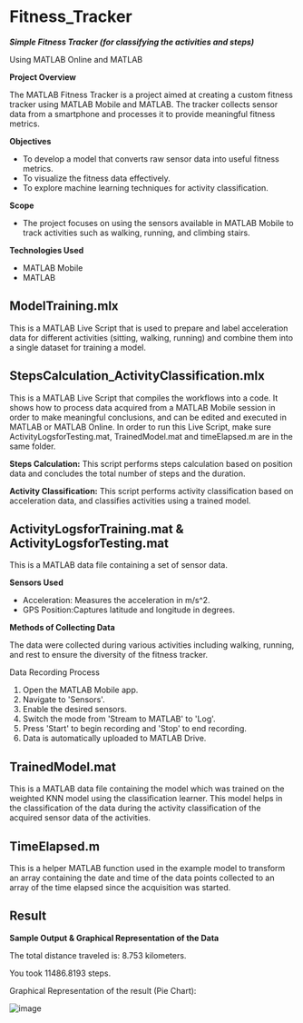# Fitness_Tracker
***Simple Fitness Tracker (for classifying the activities and steps)***

Using MATLAB Online and MATLAB

**Project Overview**

The MATLAB Fitness Tracker is a project aimed at creating a custom fitness tracker using MATLAB Mobile and MATLAB. The tracker collects sensor data from a smartphone and processes it to provide meaningful fitness metrics.

**Objectives**
- To develop a model that converts raw sensor data into useful fitness metrics.
- To visualize the fitness data effectively.
- To explore machine learning techniques for activity classification.

**Scope**
- The project focuses on using the sensors available in MATLAB Mobile to track activities such as walking, running, and climbing stairs.

**Technologies Used**
- MATLAB Mobile
- MATLAB 


<h2>ModelTraining.mlx</h2>

This is a MATLAB Live Script that is used to prepare and label acceleration data for different activities (sitting, walking, running) and combine them into a single dataset for training a model.


<h2>StepsCalculation_ActivityClassification.mlx</h2>

This is a MATLAB Live Script that compiles the workflows into a code. It shows how to process data acquired from a MATLAB Mobile session in order to make meaningful conclusions, and can be edited and executed in MATLAB or MATLAB Online. In order to run this Live Script, make sure ActivityLogsforTesting.mat, TrainedModel.mat and timeElapsed.m are in the same folder. 

**Steps Calculation:**
This script performs steps calculation based on position data and concludes the total number of steps and the duration.

**Activity Classification:**
This script performs activity classification based on acceleration data, and classifies activities using a trained model. 


<h2>ActivityLogsforTraining.mat & ActivityLogsforTesting.mat</h2>

This is a MATLAB data file containing a set of sensor data.

**Sensors Used**
- Acceleration: Measures the acceleration in m/s^2.
- GPS Position:Captures latitude and longitude in degrees.


**Methods of Collecting Data**

The data were collected during various activities including walking, running, and rest to ensure the diversity of the fitness tracker.

Data Recording Process
1. Open the MATLAB Mobile app.
2. Navigate to 'Sensors'.
3. Enable the desired sensors.
4. Switch the mode from 'Stream to MATLAB' to 'Log'.
5. Press 'Start' to begin recording and 'Stop' to end recording.
6. Data is automatically uploaded to MATLAB Drive.


<h2>TrainedModel.mat</h2>

This is a MATLAB data file containing the model which was trained on the weighted KNN model using the classification learner. 
This model helps in the classification of the data during the activity classification of the acquired sensor data of the activities.


<h2>TimeElapsed.m</h2>

This is a helper MATLAB function used in the example model to transform an array containing the date and time of the data points collected to an array of the time elapsed since the acquisition was started.


<h2>Result</h2>

**Sample Output & Graphical Representation of the Data**

The total distance traveled is: 8.753 kilometers.

You took 11486.8193 steps.

Graphical Representation of the result (Pie Chart):

![image](https://github.com/AVRonald/Fitness_Tracker/assets/156568415/46969a06-4198-4fd9-8877-b0409c863a00)
